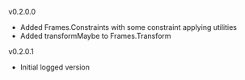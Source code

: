 v0.2.0.0
* Added Frames.Constraints with some constraint applying utilities
* Added transformMaybe to Frames.Transform

v0.2.0.1 
* Initial logged version
